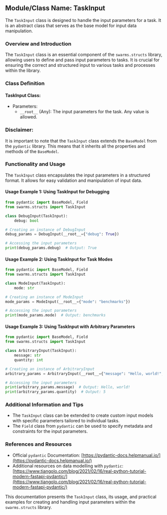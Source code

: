 ## Module/Class Name: TaskInput

The `TaskInput` class is designed to handle the input parameters for a task. It is an abstract class that serves as the base model for input data manipulation.

### Overview and Introduction
The `TaskInput` class is an essential component of the `swarms.structs` library, allowing users to define and pass input parameters to tasks. It is crucial for ensuring the correct and structured input to various tasks and processes within the library.

### Class Definition

#### TaskInput Class:
- Parameters:
    - `__root__` (Any): The input parameters for the task. Any value is allowed.

### Disclaimer:
It is important to note that the `TaskInput` class extends the `BaseModel` from the `pydantic` library. This means that it inherits all the properties and methods of the `BaseModel`.

### Functionality and Usage
The `TaskInput` class encapsulates the input parameters in a structured format. It allows for easy validation and manipulation of input data.

#### Usage Example 1: Using TaskInput for Debugging
```python
from pydantic import BaseModel, Field
from swarms.structs import TaskInput

class DebugInput(TaskInput):
    debug: bool

# Creating an instance of DebugInput
debug_params = DebugInput(__root__={"debug": True})

# Accessing the input parameters
print(debug_params.debug)  # Output: True
```

#### Usage Example 2: Using TaskInput for Task Modes
```python
from pydantic import BaseModel, Field
from swarms.structs import TaskInput

class ModeInput(TaskInput):
    mode: str

# Creating an instance of ModeInput
mode_params = ModeInput(__root__={"mode": "benchmarks"})

# Accessing the input parameters
print(mode_params.mode)  # Output: benchmarks
```

#### Usage Example 3: Using TaskInput with Arbitrary Parameters
```python
from pydantic import BaseModel, Field
from swarms.structs import TaskInput

class ArbitraryInput(TaskInput):
    message: str
    quantity: int

# Creating an instance of ArbitraryInput
arbitrary_params = ArbitraryInput(__root__={"message": "Hello, world!", "quantity": 5})

# Accessing the input parameters
print(arbitrary_params.message)  # Output: Hello, world!
print(arbitrary_params.quantity)  # Output: 5
```

### Additional Information and Tips
- The `TaskInput` class can be extended to create custom input models with specific parameters tailored to individual tasks.
- The `Field` class from `pydantic` can be used to specify metadata and constraints for the input parameters.

### References and Resources
- Official `pydantic` Documentation: [https://pydantic-docs.helpmanual.io/](https://pydantic-docs.helpmanual.io/)
- Additional resources on data modelling with `pydantic`: [https://www.tiangolo.com/blog/2021/02/16/real-python-tutorial-modern-fastapi-pydantic/](https://www.tiangolo.com/blog/2021/02/16/real-python-tutorial-modern-fastapi-pydantic/)

This documentation presents the `TaskInput` class, its usage, and practical examples for creating and handling input parameters within the `swarms.structs` library.
